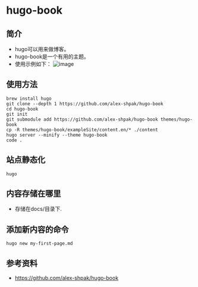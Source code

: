 # hugo-book
## 简介
 - hugo可以用来做博客。
 - hugo-book是一个有用的主题。
 - 使用示例如下：
![image](https://github.com/zgimszhd61/hugo-book-quickstart/assets/114722053/d70180e8-6ebd-451a-a16f-f36cb9ce2bec)

## 使用方法
```
brew install hugo
git clone --depth 1 https://github.com/alex-shpak/hugo-book
cd hugo-book
git init
git submodule add https://github.com/alex-shpak/hugo-book themes/hugo-book
cp -R themes/hugo-book/exampleSite/content.en/* ./content
hugo server --minify --theme hugo-book
code .
```

## 站点静态化
```
hugo
```

## 内容存储在哪里
 - 存储在docs/目录下.

## 添加新内容的命令
```
hugo new my-first-page.md
```

## 参考资料
 - https://github.com/alex-shpak/hugo-book
